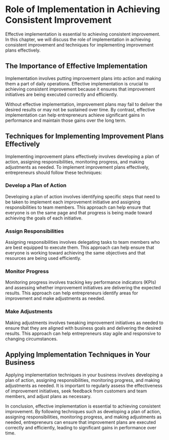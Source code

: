 Role of Implementation in Achieving Consistent Improvement
=====================================================================================================

Effective implementation is essential to achieving consistent improvement. In this chapter, we will discuss the role of implementation in achieving consistent improvement and techniques for implementing improvement plans effectively.

The Importance of Effective Implementation
------------------------------------------

Implementation involves putting improvement plans into action and making them a part of daily operations. Effective implementation is crucial to achieving consistent improvement because it ensures that improvement initiatives are being executed correctly and efficiently.

Without effective implementation, improvement plans may fail to deliver the desired results or may not be sustained over time. By contrast, effective implementation can help entrepreneurs achieve significant gains in performance and maintain those gains over the long term.

Techniques for Implementing Improvement Plans Effectively
---------------------------------------------------------

Implementing improvement plans effectively involves developing a plan of action, assigning responsibilities, monitoring progress, and making adjustments as needed. To implement improvement plans effectively, entrepreneurs should follow these techniques:

### Develop a Plan of Action

Developing a plan of action involves identifying specific steps that need to be taken to implement each improvement initiative and assigning responsibilities to team members. This approach can help ensure that everyone is on the same page and that progress is being made toward achieving the goals of each initiative.

### Assign Responsibilities

Assigning responsibilities involves delegating tasks to team members who are best equipped to execute them. This approach can help ensure that everyone is working toward achieving the same objectives and that resources are being used efficiently.

### Monitor Progress

Monitoring progress involves tracking key performance indicators (KPIs) and assessing whether improvement initiatives are delivering the expected results. This approach can help entrepreneurs identify areas for improvement and make adjustments as needed.

### Make Adjustments

Making adjustments involves tweaking improvement initiatives as needed to ensure that they are aligned with business goals and delivering the desired results. This approach can help entrepreneurs stay agile and responsive to changing circumstances.

Applying Implementation Techniques in Your Business
---------------------------------------------------

Applying implementation techniques in your business involves developing a plan of action, assigning responsibilities, monitoring progress, and making adjustments as needed. It is important to regularly assess the effectiveness of improvement initiatives, seek feedback from customers and team members, and adjust plans as necessary.

In conclusion, effective implementation is essential to achieving consistent improvement. By following techniques such as developing a plan of action, assigning responsibilities, monitoring progress, and making adjustments as needed, entrepreneurs can ensure that improvement plans are executed correctly and efficiently, leading to significant gains in performance over time.
